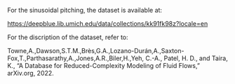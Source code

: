 For the sinusoidal pitching, the dataset is available at:

https://deepblue.lib.umich.edu/data/collections/kk91fk98z?locale=en

For the discription of the dataset, refer to:

Towne,A.,Dawson,S.T.M.,Brès,G.A.,Lozano-Durán,A.,Saxton-Fox,T.,Parthasarathy,A.,Jones,A.R.,Biler,H.,Yeh, C.-A., Patel, H. D., and Taira, K., “A Database for Reduced-Complexity Modeling of Fluid Flows,” arXiv.org, 2022.
